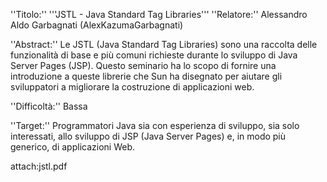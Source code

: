 ''Titolo:'' '''JSTL - Java Standard Tag Libraries'''
''Relatore:'' Alessandro Aldo Garbagnati (AlexKazumaGarbagnati)

''Abstract:'' Le JSTL (Java Standard Tag Libraries) sono una raccolta delle funzionalità di base e più comuni richieste durante lo sviluppo di Java Server Pages (JSP). Questo seminario ha lo scopo di fornire una introduzione a queste librerie che Sun ha disegnato per aiutare gli sviluppatori a migliorare la costruzione di applicazioni web.

''Difficoltà:'' Bassa

''Target:'' Programmatori Java sia con esperienza di sviluppo, sia solo interessati, allo sviluppo di JSP (Java Server Pages) e, in modo più generico, di applicazioni Web.


attach:jstl.pdf
